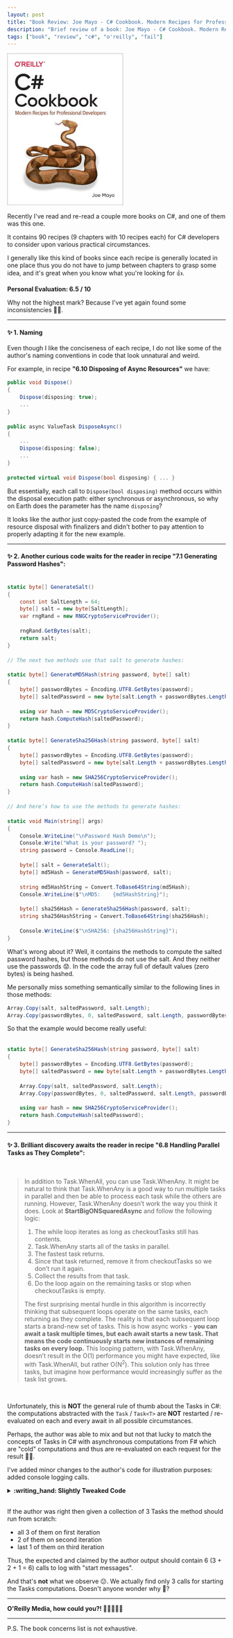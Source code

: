 ```yaml
---
layout: post
title: "Book Review: Joe Mayo - C# Cookbook. Modern Recipes for Professional Developers [2021]"
description: "Brief review of a book: Joe Mayo - C# Cookbook. Modern Recipes for Professional Developers [2021]. Score: 6.5 / 10"
tags: ["book", "review", "c#", "o'reilly", "fail"]
---
```


![Book Cover: Joe Mayo - C# Cookbook. Modern Recipes for Professional Developers [2021]](/content/binary/img/books/mayo-csharp-cookbook-2021.jpg)

Recently I've read and re-read a couple more books on C#, and one of them was this one.

It contains 90 recipes (9 chapters with 10 recipes each) for C# developers to consider upon various practical circumstances.

I generally like this kind of books since each recipe is generally located in one place thus you do not have to jump between chapters to grasp some idea, and it's great when you know what you're looking for :+1:.

**Personal Evaluation: 6.5 / 10**

Why not the highest mark? Because I've yet again found some inconsistencies :man_facepalming:.

---

#### :sparkles: 1. Naming

Even though I like the conciseness of each recipe, I do not like some of the author's naming conventions in code that look unnatural and weird.

For example, in recipe **"6.10 Disposing of Async Resources"** we have:

```csharp
public void Dispose()
{
    Dispose(disposing: true);
    ...
}

public async ValueTask DisposeAsync()
{
    ...
    Dispose(disposing: false);
    ...
}

protected virtual void Dispose(bool disposing) { ... }
```

But essentially, each call to `Dispose(bool disposing)` method occurs within the disposal execution path: either synchronous or asynchronous, so why on Earth does the parameter has the name `disposing`?

It looks like the author just copy-pasted the code from the example of resource disposal with finalizers and didn't bother to pay attention to properly adapting it for the new example.




---

#### :sparkles: 2. Another curious code waits for the reader in recipe **"7.1 Generating Password Hashes"**:

```csharp

static byte[] GenerateSalt()
{
    const int SaltLength = 64;
    byte[] salt = new byte[SaltLength];
    var rngRand = new RNGCryptoServiceProvider();
    
    rngRand.GetBytes(salt);
    return salt;
}

// The next two methods use that salt to generate hashes:

static byte[] GenerateMD5Hash(string password, byte[] salt)
{
    byte[] passwordBytes = Encoding.UTF8.GetBytes(password);
    byte[] saltedPassword = new byte[salt.Length + passwordBytes.Length];

    using var hash = new MD5CryptoServiceProvider();
    return hash.ComputeHash(saltedPassword);
}

static byte[] GenerateSha256Hash(string password, byte[] salt)
{
    byte[] passwordBytes = Encoding.UTF8.GetBytes(password);
    byte[] saltedPassword = new byte[salt.Length + passwordBytes.Length];
    
    using var hash = new SHA256CryptoServiceProvider();
    return hash.ComputeHash(saltedPassword);
}

// And here’s how to use the methods to generate hashes:

static void Main(string[] args)
{
    Console.WriteLine("\nPassword Hash Demo\n");
    Console.Write("What is your password? ");
    string password = Console.ReadLine();

    byte[] salt = GenerateSalt();
    byte[] md5Hash = GenerateMD5Hash(password, salt);

    string md5HashString = Convert.ToBase64String(md5Hash);
    Console.WriteLine($"\nMD5:    {md5HashString}");
    
    byte[] sha256Hash = GenerateSha256Hash(password, salt);
    string sha256HashString = Convert.ToBase64String(sha256Hash);
    
    Console.WriteLine($"\nSHA256: {sha256HashString}");
}

```

What's wrong about it? Well, it contains the methods to compute the salted password hashes, but those methods do not use the salt. And they neither use the passwords :worried:. In the code the array full of default values (zero bytes) is being hashed.

Me personally miss something semantically similar to the following lines in those methods:

```csharp
Array.Copy(salt, saltedPassword, salt.Length);
Array.Copy(passwordBytes, 0, saltedPassword, salt.Length, passwordBytes.Length);
```

So that the example would become really useful:

```csharp

static byte[] GenerateSha256Hash(string password, byte[] salt)
{
    byte[] passwordBytes = Encoding.UTF8.GetBytes(password);
    byte[] saltedPassword = new byte[salt.Length + passwordBytes.Length];

    Array.Copy(salt, saltedPassword, salt.Length);
    Array.Copy(passwordBytes, 0, saltedPassword, salt.Length, passwordBytes.Length);

    using var hash = new SHA256CryptoServiceProvider();
    return hash.ComputeHash(saltedPassword);
}

```

---

#### :sparkles: 3. Brilliant discovery awaits the reader in recipe **"6.8 Handling Parallel Tasks as They Complete"**:

<br>

> In addition to Task.WhenAll, you can use Task.WhenAny. It might be natural to think that Task.WhenAny is a good way to run multiple tasks in parallel and then be able to process each task while the others are running. However, Task.WhenAny doesn’t work the way you think it does. Look at **StartBigONSquaredAsync** and follow the following logic:
>
> 1. The while loop iterates as long as checkoutTasks still has contents.
> 2. Task.WhenAny starts all of the tasks in parallel.
> 3. The fastest task returns.
> 4. Since that task returned, remove it from checkoutTasks so we don’t run it again.
> 5. Collect the results from that task.
> 6. Do the loop again on the remaining tasks or stop when checkoutTasks is empty.
> 
> The first surprising mental hurdle in this algorithm is incorrectly thinking that subsequent loops operate on the same tasks, each returning as they complete. The reality is that each subsequent loop starts a brand-new set of tasks. This is how async works - **you can await a task multiple times, but each await starts a new task. That means the code continuously starts new instances of remaining tasks on every loop.** This looping pattern, with Task.WhenAny, doesn’t result in the O(1) performance you might have expected, like with Task.WhenAll, but rather O(N<sup>2</sup>). This solution only has three tasks, but imagine how performance would increasingly suffer as the task list grows.

<br>

Unfortunately, this is **NOT** the general rule of thumb about the Tasks in C#: the computations abstracted with the `Task` / `Task<T>` are **NOT** restarted / re-evaluated on each and every await in all possible circumstances. 

Perhaps, the author was able to mix and but not that lucky to match the concepts of Tasks in C# with asynchronous computations from F# which are "cold" computations and thus are re-evaluated on each request for the result :man_shrugging:.

I've added minor changes to the author's code for illustration purposes: added console logging calls.

<details>
<summary>
  <strong>:writing_hand: Slightly Tweaked Code</strong>
</summary>
{% highlight csharp %}
class Program
{
  static async Task Main()
  {
    try
    {
      var checkoutSvc = new CheckoutService();

      //string result = await checkoutSvc.StartBigO1Async();
      //string result = await checkoutSvc.StartBigONAsync();
      string result = await checkoutSvc.StartBigONSquaredAsync();

      Console.WriteLine($"Result: {result}");
    }
    catch (AggregateException aEx)
    {
      foreach (var ex in aEx.InnerExceptions)
        Console.WriteLine($"Unable to complete: {ex}");
    }
  }
}

public class CheckoutService
{  
  class AllTasksResult
  {
    public bool IsValidAddress { get; set; }
    public bool IsValidCredit { get; set; }
    public bool HasShoppingCart { get; set; }
  }

  public async Task<string> StartBigONAsync()
  {
    (_, bool addressResult) = await ValidateAddressAsync();
    (_, bool creditResult) = await ValidateCreditAsync();
    (_, bool cartResult) = await GetShoppingCartAsync();

    await FinalizeCheckoutAsync(
      new AllTasksResult
      {
        IsValidAddress = addressResult,
        IsValidCredit = creditResult,
        HasShoppingCart = cartResult
      });

    return "Checkout Complete";
  }

  public async Task<string> StartBigO1Async()
  {
    var checkoutTasks =
      new List<Task<(string, bool)>>
      {
        ValidateAddressAsync(),
        ValidateCreditAsync(),
        GetShoppingCartAsync()
      };

    Task<(string method, bool result)[]> allTasks =
      Task.WhenAll(checkoutTasks);

    if (allTasks.IsCompletedSuccessfully)
    {
      AllTasksResult allResult = GetResults(allTasks);

      await FinalizeCheckoutAsync(allResult);

      return "Checkout Complete";
    }
    else
    {
    throw allTasks.Exception;
  }
}

public async Task<string> StartBigONSquaredAsync()
{
  var checkoutTasks =
    new List<Task<(string, bool)>>
    {
        ValidateAddressAsync(),
        ValidateCreditAsync(),
        GetShoppingCartAsync()
    };

  var allResult = new AllTasksResult();

  while (checkoutTasks.Any())
  {
    Task<(string, bool)> task = await Task.WhenAny(checkoutTasks);
    checkoutTasks.Remove(task);

    GetResult(task, allResult);
  }

  await FinalizeCheckoutAsync(allResult);

  return "Checkout Complete";
}

void GetResult(
  Task<(string method, bool result)> task,
  AllTasksResult allResult)
{
  (string method, bool result) = task.Result;

  switch (task.Result.method)
  {
    case nameof(ValidateAddressAsync):
      allResult.IsValidAddress = result;
      break;
    case nameof(ValidateCreditAsync):
      allResult.IsValidCredit = result;
      break;
    case nameof(GetShoppingCartAsync):
      allResult.HasShoppingCart = result;
      break;
  }
}

AllTasksResult GetResults(
  Task<(string method, bool result)[]> allTasks)
{
  var allResult = new AllTasksResult();

  foreach (var (method, result) in allTasks.Result)
    switch (method)
    {
      case nameof(ValidateAddressAsync):
        allResult.IsValidAddress = result;
        break;
      case nameof(ValidateCreditAsync):
        allResult.IsValidCredit = result;
        break;
      case nameof(GetShoppingCartAsync):
        allResult.HasShoppingCart = result;
        break;
    }

  return allResult;
}

async Task<(string method, bool result)> ValidateAddressAsync()
{
  Console.WriteLine($"{nameof(ValidateAddressAsync)} started");

  return await Task.FromResult(
    (nameof(ValidateAddressAsync), true));
}

async Task<(string method, bool result)> ValidateCreditAsync()
{
  Console.WriteLine($"{nameof(ValidateCreditAsync)} started");
  
  var checkoutTasks =
    new List<Task<(string, bool)>>
    {
        CheckInternalCreditAsync(),
        CheckAgency1CreditAsync(),
        CheckAgency2CreditAsync()
    };

  Task<(string, bool)> task = await Task.WhenAny(checkoutTasks);

  (_, bool result) = task.Result;

  return await Task.FromResult(
    (nameof(ValidateCreditAsync), result));
}

async Task<(string, bool)> CheckInternalCreditAsync()
{
  return await Task.FromResult(
    (nameof(CheckInternalCreditAsync), true));
}

async Task<(string, bool)> CheckAgency1CreditAsync()
{
  return await Task.FromResult(
    (nameof(CheckAgency1CreditAsync), true));
}

async Task<(string, bool)> CheckAgency2CreditAsync()
{
  return await Task.FromResult(
    (nameof(CheckAgency2CreditAsync), true));
}

async Task<(string method, bool result)> GetShoppingCartAsync()
{
  Console.WriteLine($"{nameof(GetShoppingCartAsync)} started");
  
  return await Task.FromResult(
    (nameof(GetShoppingCartAsync), true));
}

async Task<bool> FinalizeCheckoutAsync(AllTasksResult allResult)
{
  Console.WriteLine(
    $"{nameof(AllTasksResult.IsValidAddress)}: " +
    $"{allResult.IsValidAddress}");
  Console.WriteLine(
    $"{nameof(AllTasksResult.IsValidCredit)}: " +
    $"{allResult.IsValidCredit}");
  Console.WriteLine(
    $"{nameof(AllTasksResult.HasShoppingCart)}: " +
    $"{allResult.HasShoppingCart}");

  bool success = true;
  return await Task.FromResult(success);
}
}

/*
Output example:

ValidateAddressAsync started
ValidateCreditAsync started
GetShoppingCartAsync started
IsValidAddress: True
IsValidCredit: True
HasShoppingCart: True
Result: Checkout Complete
*/
{% endhighlight %}
</details>

<br>

If the author was right then given a collection of 3 Tasks the method should run from scratch:

- all 3 of them on first iteration
- 2 of them on second iteration
- last 1 of them on third iteration

Thus, the expected and claimed by the author output should contain 6
(3 + 2 + 1 = 6) calls to log with "start messages".

And that's **not** what we observe :confused:. We actually find only 3 calls for starting the Tasks computations. Doesn't anyone wonder why :thinking:?

---

**O'Reilly Media, how could you?! :man_shrugging::crying_cat_face::man_facepalming:**

---
P.S. The book concerns list is not exhaustive.
